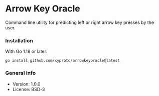 # Arrow Key Oracle

Command line utility for predicting left or right arrow key presses by the user.

### Installation

With Go 1.18 or later:

    go install github.com/xyproto/arrowkeyoracle@latest

### General info

* Version: 1.0.0
* License: BSD-3
